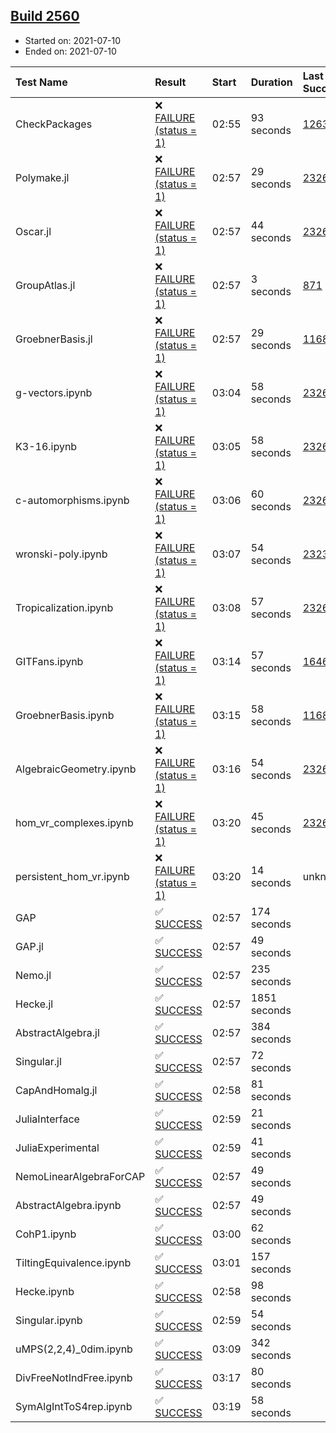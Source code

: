 ## [Build 2560](https://oscarci.mathematik.uni-kl.de/job/oscar-stable/2560/)

* Started on: 2021-07-10
* Ended on: 2021-07-10

| Test Name    | Result | Start | Duration | Last Success | First Failure |
|:-------------|:-------|:------|:---------|:-------------|:--------------|
| CheckPackages | ❌ [FAILURE (status = 1)](https://oscarci.mathematik.uni-kl.de/job/oscar-stable/2560/artifact/logs/build-2560/CheckPackages.log) | 02:55 | 93 seconds | [1263](https://oscarci.mathematik.uni-kl.de/job/oscar-stable/1263/) | [1264](https://oscarci.mathematik.uni-kl.de/job/oscar-stable/1264/) |
| Polymake.jl | ❌ [FAILURE (status = 1)](https://oscarci.mathematik.uni-kl.de/job/oscar-stable/2560/artifact/logs/build-2560/Polymake.jl.log) | 02:57 | 29 seconds | [2326](https://oscarci.mathematik.uni-kl.de/job/oscar-stable/2326/) | [2327](https://oscarci.mathematik.uni-kl.de/job/oscar-stable/2327/) |
| Oscar.jl | ❌ [FAILURE (status = 1)](https://oscarci.mathematik.uni-kl.de/job/oscar-stable/2560/artifact/logs/build-2560/Oscar.jl.log) | 02:57 | 44 seconds | [2326](https://oscarci.mathematik.uni-kl.de/job/oscar-stable/2326/) | [2327](https://oscarci.mathematik.uni-kl.de/job/oscar-stable/2327/) |
| GroupAtlas.jl | ❌ [FAILURE (status = 1)](https://oscarci.mathematik.uni-kl.de/job/oscar-stable/2560/artifact/logs/build-2560/GroupAtlas.jl.log) | 02:57 | 3 seconds | [871](https://oscarci.mathematik.uni-kl.de/job/oscar-stable/871/) | [872](https://oscarci.mathematik.uni-kl.de/job/oscar-stable/872/) |
| GroebnerBasis.jl | ❌ [FAILURE (status = 1)](https://oscarci.mathematik.uni-kl.de/job/oscar-stable/2560/artifact/logs/build-2560/GroebnerBasis.jl.log) | 02:57 | 29 seconds | [1168](https://oscarci.mathematik.uni-kl.de/job/oscar-stable/1168/) | [1169](https://oscarci.mathematik.uni-kl.de/job/oscar-stable/1169/) |
| g-vectors.ipynb | ❌ [FAILURE (status = 1)](https://oscarci.mathematik.uni-kl.de/job/oscar-stable/2560/artifact/logs/build-2560/g-vectors.ipynb.log) | 03:04 | 58 seconds | [2326](https://oscarci.mathematik.uni-kl.de/job/oscar-stable/2326/) | [2327](https://oscarci.mathematik.uni-kl.de/job/oscar-stable/2327/) |
| K3-16.ipynb | ❌ [FAILURE (status = 1)](https://oscarci.mathematik.uni-kl.de/job/oscar-stable/2560/artifact/logs/build-2560/K3-16.ipynb.log) | 03:05 | 58 seconds | [2326](https://oscarci.mathematik.uni-kl.de/job/oscar-stable/2326/) | [2327](https://oscarci.mathematik.uni-kl.de/job/oscar-stable/2327/) |
| c-automorphisms.ipynb | ❌ [FAILURE (status = 1)](https://oscarci.mathematik.uni-kl.de/job/oscar-stable/2560/artifact/logs/build-2560/c-automorphisms.ipynb.log) | 03:06 | 60 seconds | [2326](https://oscarci.mathematik.uni-kl.de/job/oscar-stable/2326/) | [2327](https://oscarci.mathematik.uni-kl.de/job/oscar-stable/2327/) |
| wronski-poly.ipynb | ❌ [FAILURE (status = 1)](https://oscarci.mathematik.uni-kl.de/job/oscar-stable/2560/artifact/logs/build-2560/wronski-poly.ipynb.log) | 03:07 | 54 seconds | [2323](https://oscarci.mathematik.uni-kl.de/job/oscar-stable/2323/) | [2324](https://oscarci.mathematik.uni-kl.de/job/oscar-stable/2324/) |
| Tropicalization.ipynb | ❌ [FAILURE (status = 1)](https://oscarci.mathematik.uni-kl.de/job/oscar-stable/2560/artifact/logs/build-2560/Tropicalization.ipynb.log) | 03:08 | 57 seconds | [2326](https://oscarci.mathematik.uni-kl.de/job/oscar-stable/2326/) | [2327](https://oscarci.mathematik.uni-kl.de/job/oscar-stable/2327/) |
| GITFans.ipynb | ❌ [FAILURE (status = 1)](https://oscarci.mathematik.uni-kl.de/job/oscar-stable/2560/artifact/logs/build-2560/GITFans.ipynb.log) | 03:14 | 57 seconds | [1646](https://oscarci.mathematik.uni-kl.de/job/oscar-stable/1646/) | [1647](https://oscarci.mathematik.uni-kl.de/job/oscar-stable/1647/) |
| GroebnerBasis.ipynb | ❌ [FAILURE (status = 1)](https://oscarci.mathematik.uni-kl.de/job/oscar-stable/2560/artifact/logs/build-2560/GroebnerBasis.ipynb.log) | 03:15 | 58 seconds | [1168](https://oscarci.mathematik.uni-kl.de/job/oscar-stable/1168/) | [1169](https://oscarci.mathematik.uni-kl.de/job/oscar-stable/1169/) |
| AlgebraicGeometry.ipynb | ❌ [FAILURE (status = 1)](https://oscarci.mathematik.uni-kl.de/job/oscar-stable/2560/artifact/logs/build-2560/AlgebraicGeometry.ipynb.log) | 03:16 | 54 seconds | [2326](https://oscarci.mathematik.uni-kl.de/job/oscar-stable/2326/) | [2327](https://oscarci.mathematik.uni-kl.de/job/oscar-stable/2327/) |
| hom_vr_complexes.ipynb | ❌ [FAILURE (status = 1)](https://oscarci.mathematik.uni-kl.de/job/oscar-stable/2560/artifact/logs/build-2560/hom_vr_complexes.ipynb.log) | 03:20 | 45 seconds | [2326](https://oscarci.mathematik.uni-kl.de/job/oscar-stable/2326/) | [2327](https://oscarci.mathematik.uni-kl.de/job/oscar-stable/2327/) |
| persistent_hom_vr.ipynb | ❌ [FAILURE (status = 1)](https://oscarci.mathematik.uni-kl.de/job/oscar-stable/2560/artifact/logs/build-2560/persistent_hom_vr.ipynb.log) | 03:20 | 14 seconds | unknown | unknown |
| GAP | ✅ [SUCCESS](https://oscarci.mathematik.uni-kl.de/job/oscar-stable/2560/artifact/logs/build-2560/GAP.log) | 02:57 | 174 seconds |  |  |
| GAP.jl | ✅ [SUCCESS](https://oscarci.mathematik.uni-kl.de/job/oscar-stable/2560/artifact/logs/build-2560/GAP.jl.log) | 02:57 | 49 seconds |  |  |
| Nemo.jl | ✅ [SUCCESS](https://oscarci.mathematik.uni-kl.de/job/oscar-stable/2560/artifact/logs/build-2560/Nemo.jl.log) | 02:57 | 235 seconds |  |  |
| Hecke.jl | ✅ [SUCCESS](https://oscarci.mathematik.uni-kl.de/job/oscar-stable/2560/artifact/logs/build-2560/Hecke.jl.log) | 02:57 | 1851 seconds |  |  |
| AbstractAlgebra.jl | ✅ [SUCCESS](https://oscarci.mathematik.uni-kl.de/job/oscar-stable/2560/artifact/logs/build-2560/AbstractAlgebra.jl.log) | 02:57 | 384 seconds |  |  |
| Singular.jl | ✅ [SUCCESS](https://oscarci.mathematik.uni-kl.de/job/oscar-stable/2560/artifact/logs/build-2560/Singular.jl.log) | 02:57 | 72 seconds |  |  |
| CapAndHomalg.jl | ✅ [SUCCESS](https://oscarci.mathematik.uni-kl.de/job/oscar-stable/2560/artifact/logs/build-2560/CapAndHomalg.jl.log) | 02:58 | 81 seconds |  |  |
| JuliaInterface | ✅ [SUCCESS](https://oscarci.mathematik.uni-kl.de/job/oscar-stable/2560/artifact/logs/build-2560/JuliaInterface.log) | 02:59 | 21 seconds |  |  |
| JuliaExperimental | ✅ [SUCCESS](https://oscarci.mathematik.uni-kl.de/job/oscar-stable/2560/artifact/logs/build-2560/JuliaExperimental.log) | 02:59 | 41 seconds |  |  |
| NemoLinearAlgebraForCAP | ✅ [SUCCESS](https://oscarci.mathematik.uni-kl.de/job/oscar-stable/2560/artifact/logs/build-2560/NemoLinearAlgebraForCAP.log) | 02:57 | 49 seconds |  |  |
| AbstractAlgebra.ipynb | ✅ [SUCCESS](https://oscarci.mathematik.uni-kl.de/job/oscar-stable/2560/artifact/logs/build-2560/AbstractAlgebra.ipynb.log) | 02:57 | 49 seconds |  |  |
| CohP1.ipynb | ✅ [SUCCESS](https://oscarci.mathematik.uni-kl.de/job/oscar-stable/2560/artifact/logs/build-2560/CohP1.ipynb.log) | 03:00 | 62 seconds |  |  |
| TiltingEquivalence.ipynb | ✅ [SUCCESS](https://oscarci.mathematik.uni-kl.de/job/oscar-stable/2560/artifact/logs/build-2560/TiltingEquivalence.ipynb.log) | 03:01 | 157 seconds |  |  |
| Hecke.ipynb | ✅ [SUCCESS](https://oscarci.mathematik.uni-kl.de/job/oscar-stable/2560/artifact/logs/build-2560/Hecke.ipynb.log) | 02:58 | 98 seconds |  |  |
| Singular.ipynb | ✅ [SUCCESS](https://oscarci.mathematik.uni-kl.de/job/oscar-stable/2560/artifact/logs/build-2560/Singular.ipynb.log) | 02:59 | 54 seconds |  |  |
| uMPS(2,2,4)_0dim.ipynb | ✅ [SUCCESS](https://oscarci.mathematik.uni-kl.de/job/oscar-stable/2560/artifact/logs/build-2560/uMPS-2-2-4-_0dim.ipynb.log) | 03:09 | 342 seconds |  |  |
| DivFreeNotIndFree.ipynb | ✅ [SUCCESS](https://oscarci.mathematik.uni-kl.de/job/oscar-stable/2560/artifact/logs/build-2560/DivFreeNotIndFree.ipynb.log) | 03:17 | 80 seconds |  |  |
| SymAlgIntToS4rep.ipynb | ✅ [SUCCESS](https://oscarci.mathematik.uni-kl.de/job/oscar-stable/2560/artifact/logs/build-2560/SymAlgIntToS4rep.ipynb.log) | 03:19 | 58 seconds |  |  |
